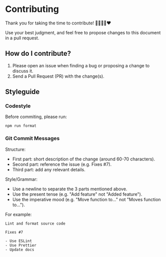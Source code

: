 # Contributing

Thank you for taking the time to contribute! 💪💯💥🎉❤️

Use your best judgment, and feel free to propose changes to this document in a pull request.

## How do I contribute?

1. Please open an issue when finding a bug or proposing a change to discuss it.
2. Send a Pull Request (PR) with the change(s).

## Styleguide

### Codestyle

Before commiting, please run:

```
npm run format
```

### Git Commit Messages

Structure:

- First part: short description of the change (around 60-70 characters).
- Second part: reference the issue (e.g. Fixes #7).
- Third part: add any relevant details.

Style/Grammar:

- Use a newline to separate the 3 parts mentioned above.
- Use the present tense (e.g. "Add feature" not "Added feature").
- Use the imperative mood (e.g. "Move function to..." not "Moves function to...").

For example:

```
Lint and format source code

Fixes #7

- Use ESLint
- Use Prettier
- Update docs
```
